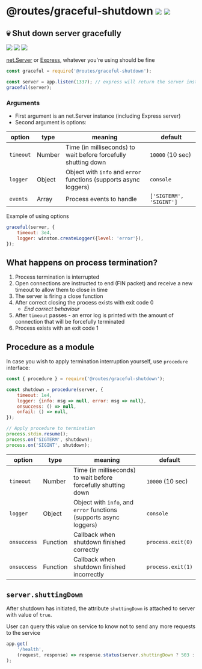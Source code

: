 # @routes/graceful-shutdown <a href="https://www.npmjs.com/package/@routes/graceful-shutdown"><img src="https://img.shields.io/npm/v/@routes/graceful-shutdown.svg"></a> [![](https://img.shields.io/badge/source--000000.svg?logo=github&style=social)](https://github.com/omrilotan/express-graceful-shutdown)

## 💀 Shut down server gracefully

[![](https://circleci.com/gh/omrilotan/express-graceful-shutdown.svg?style=svg)](https://circleci.com/gh/omrilotan/express-graceful-shutdown) [![](https://snyk.io/test/github/omrilotan/express-graceful-shutdown/badge.svg)](https://snyk.io/test/github/omrilotan/express-graceful-shutdown) [![](https://api.codeclimate.com/v1/badges/7914da297e8693bba8f6/maintainability)](https://codeclimate.com/github/omrilotan/express-graceful-shutdown/maintainability)

[net.Server](https://nodejs.org/api/net.html#net_class_net_server) or [Express](https://expressjs.com/en/api.html#app.listen), whatever you're using should be fine

```js
const graceful = require('@routes/graceful-shutdown');

const server = app.listen(1337); // express will return the server instance here
graceful(server);
```

### Arguments
- First argument is an net.Server instance (including Express server)
- Second argument is options:

| option | type | meaning | default
| - | - | - | -
| `timeout` | Number | Time (in milliseconds) to wait before forcefully shutting down | `10000` (10 sec)
| `logger` | Object | Object with `info` and `error` functions (supports async loggers) | `console`
| `events` | Array | Process events to handle | `['SIGTERM', 'SIGINT']`

Example of using options
```js
graceful(server, {
	timeout: 3e4,
	logger: winston.createLogger({level: 'error'}),
});
```

## What happens on process termination?
1. Process termination is interrupted
2. Open connections are instructed to end (FIN packet) and receive a new timeout to allow them to close in time
3. The server is firing a close function
4. After correct closing the process exists with exit code 0
	- _End correct behaviour_
5. After `timeout` passes - an error log is printed with the amount of connection that will be forcefully terminated
6. Process exists with an exit code 1

## Procedure as a module
In case you wish to apply termination interruption yourself, use `procedure` interface:
```js
const { procedure } = require('@routes/graceful-shutdown');

const shutdown = procedure(server, {
	timeout: 1e4,
	logger: {info: msg => null, error: msg => null},
	onsuccess: () => null,
	onfail: () => null,
});

// Apply procedure to termination
process.stdin.resume();
process.on('SIGTERM', shutdown);
process.on('SIGINT', shutdown);
```

| option | type | meaning | default
| - | - | - | -
| `timeout` | Number | Time (in milliseconds) to wait before forcefully shutting down | `10000` (10 sec)
| `logger` | Object | Object with `info`, and `error` functions (supports async loggers) | `console`
| `onsuccess` | Function | Callback when shutdown finished correctly | `process.exit(0)`
| `onsuccess` | Function | Callback when shutdown finished incorrectly | `process.exit(1)`

## `server.shuttingDown`
After shutdown has initiated, the attribute `shuttingDown` is attached to server with value of `true`.

User can query this value on service to know not to send any more requests to the service
```js
app.get(
	'/health',
	(request, response) => response.status(server.shuttingDown ? 503 : 200).end()
);
```
